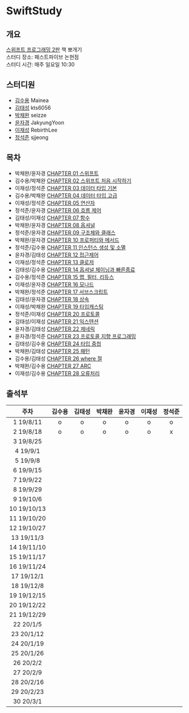 # SwiftStudy
## 개요
[스위프트 프로그래밍 2판](http://www.hanbit.co.kr/store/books/look.php?p_code=B2206901403) 책 뽀개기  
스터디 장소: 패스트파이브 논현점  
스터디 시간: 매주 일요일 10:30


## 스터디원
- [김수용](https://github.com/Mainea) Mainea
- [김태성](https://github.com/kts6056) kts6056
- [박채완](https://github.com/seizze) seizze
- [윤자경](https://github.com/JakyungYoon) JakyungYoon
- [이재성](https://github.com/RebirthLee) RebirthLee
- [정석준](https://github.com/sjjeong) sjjeong

## 목차
- 박채완/윤자경 <a href="./CHAPTER01/README.md">CHAPTER 01 스위프트</a>
- 김수용/박채완 <a href="./CHAPTER02/README.md">CHAPTER 02 스위프트 처음 시작하기</a>
- 이재성/정석준 [CHAPTER 03 데이터 타입 기본]()
- 김수용/박채완 [CHAPTER 04 데이터 타입 고급]()
- 이재성/정석준 [CHAPTER 05 연산자]()
- 정석준/윤자경 [CHAPTER 06 흐름 제어]()
- 김태성/이재성 [CHAPTER 07 함수]()
- 박채완/윤자경 [CHAPTER 08 옵셔널]()
- 정석준/윤자경 [CHAPTER 09 구조체와 클래스]()
- 박채완/윤자경 [CHAPTER 10 프로퍼티와 메서드]()
- 정석준/김수용 [CHAPTER 11 인스턴스 생성 및 소멸]()
- 윤자경/김태성 [CHAPTER 12 접근제어]()
- 이재성/정석준 [CHAPTER 13 클로저]()
- 김태성/김수용 [CHAPTER 14 옵셔널 체이닝과 빠른종료]()
- 김수용/정석준 [CHAPTER 15 맵, 필터, 리듀스]()
- 이재성/윤자경 [CHAPTER 16 모나드]()
- 박채완/정석준 [CHAPTER 17 서브스크립트]()
- 김태성/윤자경 [CHAPTER 18 상속]()
- 이재성/박채완 [CHAPTER 19 타입캐스팅]()
- 정석준/이재성 [CHAPTER 20 프로토콜]()
- 김태성/이재성 [CHAPTER 21 익스텐션]()
- 윤자경/김태성 [CHAPTER 22 제네릭]()
- 윤자경/정석준 [CHAPTER 23 프로토콜 지향 프로그래밍]()
- 김태성/김수용 [CHAPTER 24 타입 중첩]()
- 박채완/김태성 [CHAPTER 25 패턴]()
- 김수용/김태성 [CHAPTER 26 where 절]()
- 박채완/김수용 [CHAPTER 27 ARC]()
- 이재성/김수용 [CHAPTER 28 오류처리]()


## 출석부
|주차|김수용|김태성|박채완|윤자경|이재성|정석준|
|:-:|:-:|:-:|:-:|:-:|:-:|:-:|
|1 19/8/11|o|o|o|o|o|o|
|2 19/8/18|o|o|o|o|o|x|
|3 19/8/25|||||||
|4 19/9/1|||||||
|5 19/9/8|||||||
|6 19/9/15|||||||
|7 19/9/22|||||||
|8 19/9/29|||||||
|9 19/10/6|||||||
|10 19/10/13|||||||
|11 19/10/20|||||||
|12 19/10/27|||||||
|13 19/11/3|||||||
|14 19/11/10|||||||
|15 19/11/17|||||||
|16 19/11/24|||||||
|17 19/12/1|||||||
|18 19/12/8|||||||
|19 19/12/15|||||||
|20 19/12/22|||||||
|21 19/12/29|||||||
|22 20/1/5|||||||
|23 20/1/12|||||||
|24 20/1/19|||||||
|25 20/1/26|||||||
|26 20/2/2|||||||
|27 20/2/9|||||||
|28 20/2/16|||||||
|29 20/2/23|||||||
|30 20/3/1|||||||
